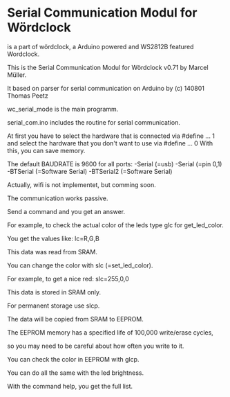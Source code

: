 Serial Communication Modul for Wördclock
===================

is a part of wördclock, a Arduino powered and WS2812B featured Wordclock.

This is the Serial Communication Modul for Wördclock v0.71 by Marcel Müller.

It based on parser for serial communication on Arduino by (c) 140801 Thomas Peetz

wc_serial_mode is the main programm.

serial_com.ino includes the routine for serial communication.

At first you have to select the hardware that is connected via #define ... 1 and select the hardware that you don't want to use via #define ... 0
With this, you can save memory.

The default BAUDRATE is 9600 for all ports:
-Serial (=usb)
-Serial (=pin 0,1)
-BTSerial (=Software Serial)
-BTSerial2 (=Software Serial)

Actually, wifi is not implementet, but comming soon.

The communication works passive.

Send a command and you get an answer.

For example, to check the actual color of the leds type glc for get_led_color.

You get the values like: lc=R,G,B

This data was read from SRAM.

You can change the color with slc (=set_led_color).

For example, to get a nice red: slc=255,0,0

This data is stored in SRAM only.

For permanent storage use slcp.

The data will be copied from SRAM to EEPROM.

The EEPROM memory has a specified life of 100,000 write/erase cycles, 

so you may need to be careful about how often you write to it.

You can check the color in EEPROM with glcp.

You can do all the same with the led brightness.

With the command help, you get the full list.
